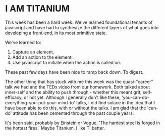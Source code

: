 # I AM TITANIUM

This week has been a hard week. We've learned foundational tenants of javascript and have had to synthesize the different layers of what goes into developing a front-end, in its most primitive state.

We've learned to:
1. Capture an element.
2. Add an action to the element.
3. Use javascript to initiate when the action is called on.

These past few days have been nice to ramp back down. To digest.

The other thing that has stuck with me this week was the quasi-"career" talk we had and the TEDx video from our homework. Both talked about inner-self and the ability to push through - whether this meant grit, self-efficacy, or not yet. Although I generally don't like these, 'you-can-do-everything-you-put-your-mind-to' talks, I did find solace in the idea that I have been able to do this, with or without the talks. I am glad that the 'can-do' attitude has been cemented through the past couple years.


It's been said, probably by Einstein or Vogue, 'The hardest steel is forged in the hottest fires.' Maybe Titanium. I like Ti better. 

